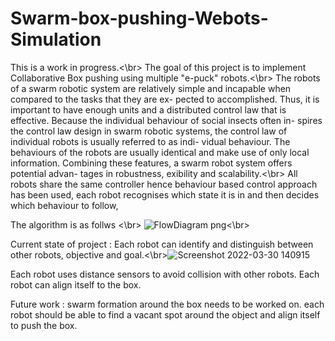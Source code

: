 # Swarm-box-pushing-Webots-Simulation 

This is a work in progress.<\br>
The goal of this project is to implement Collaborative Box pushing using multiple "e-puck" robots.<\br>
The robots of a swarm robotic system are relatively simple and
incapable when compared to the tasks that they are ex-
pected to accomplished. Thus, it is important to have
enough units and a distributed control law that is effective.
Because the individual behaviour of social insects often in-
spires the control law design in swarm robotic systems, the
control law of individual robots is usually referred to as indi-
vidual behaviour. The behaviours of the robots are usually
identical and make use of only local information. Combining
these features, a swarm robot system offers potential advan-
tages in robustness, 
exibility and scalability.<\br>
All robots share the same controller hence behaviour based control approach has been used,  each robot recognises which state it is in and then decides which behaviour to follow,

The algorithm is as follws <\br>
![FlowDiagram png](https://user-images.githubusercontent.com/15308488/160833026-b45e6626-4e49-4df2-b2a1-129522b20c47.jpg)<\br>

Current state of project : 
Each robot can identify and distinguish between other robots, objective and goal.<\br>![Screenshot 2022-03-30 140915](https://user-images.githubusercontent.com/15308488/160834348-6ea4d97f-99ea-4da3-b569-52c64b7bf1f5.jpg)

Each robot uses distance sensors to avoid collision with other robots.
Each robot can align itself to the box.


Future work :
swarm formation around the box needs to be worked on. each robot should be able to find a vacant spot around the object and align itself to push the box.
